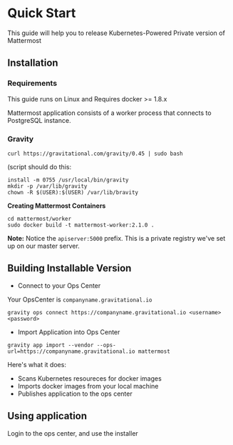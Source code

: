 # Quick Start 

This guide will help you to release Kubernetes-Powered Private version of Mattermost

## Installation

### Requirements

This guide runs on Linux and Requires docker >= 1.8.x

Mattermost application consists of a worker process that connects to PostgreSQL instance.

### Gravity

```
curl https://gravitational.com/gravity/0.45 | sudo bash
```

(script should do this:

```
install -m 0755 /usr/local/bin/gravity
mkdir -p /var/lib/gravity
chown -R $(USER):$(USER) /var/lib/bravity
```

**Creating Mattermost Containers**

```
cd mattermost/worker
sudo docker build -t mattermost-worker:2.1.0 .
```

**Note:** Notice the `apiserver:5000` prefix. This is a private registry we've set up on our master server.


## Building Installable Version

* Connect to your Ops Center

Your OpsCenter is `companyname.gravitational.io`

```
gravity ops connect https://companyname.gravitational.io <username> <password>
```

* Import Application into Ops Center


```
gravity app import --vendor --ops-url=https://companyname.gravitational.io mattermost
```

Here's what it does:

* Scans Kubernetes resoureces for docker images
* Imports docker images from your local machine
* Publishes application to the ops center

## Using application

Login to the ops center, and use the installer 
